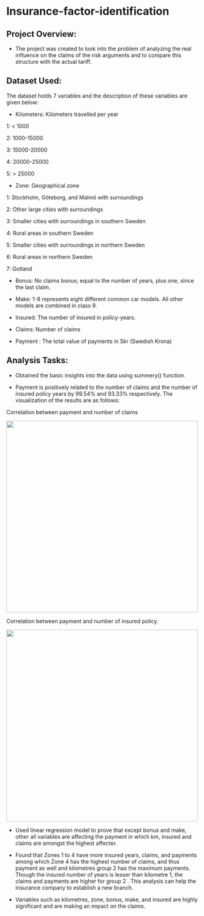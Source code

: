 # Insurance-factor-identification
## Project Overview:

- The project was created to look into the problem of analyzing the real
influence on the claims of the risk arguments and to compare this
structure with the actual tariff.

## Dataset Used:

The dataset holds 7 variables and the description of these variables are given
below:

- Kilometers: Kilometers travelled per year

1: < 1000

2: 1000-15000

3: 15000-20000

4: 20000-25000

5: > 25000

- Zone: Geographical zone

1: Stockholm, Göteborg, and Malmö with surroundings

2: Other large cities with surroundings

3: Smaller cities with surroundings in southern Sweden

4: Rural areas in southern Sweden

5: Smaller cities with surroundings in northern Sweden

6: Rural areas in northern Sweden

7: Gotland

- Bonus: No claims bonus; equal to the number of years, plus one,
since the last claim.

- Make:  1-8 represents eight different common car models. All
other models are combined in class 9.

- Insured:  The number of insured in policy-years.

- Claims: Number of claims

- Payment : The total value of payments in Skr (Swedish Krona)

## Analysis Tasks:

- Obtained the basic insights into the data using summery() function.

- Payment is positively related to the number of claims and the number
of insured policy years by 99.54% and 93.33% respectively. The
visualization of the results are as follows:

Correlation between payment and number of claims

<img src='Rplot_claims.jpg' width='500' height='500'>


Correlation between payment and number of insured policy.

<img src='Rplot_insured.jpg' width='500' height='500'>


- Used linear regression model to prove that except bonus and make,
other all variables are affecting the payment in which km, insured and
claims are amongst the highest affecter.

- Found that Zones 1 to 4 have more insured years, claims, and payments
among which Zone 4 has the highest number of claims, and thus
payment as well and kilometres group 2 has the maximum payments.
Though the insured number of years is lesser than kilometre 1, the
claims and payments are higher for group 2 . This analysis can help the
insurance company to establish a new branch.

- Variables such as kilometres, zone, bonus, make, and insured are highly
significant and are making an impact on the claims.



